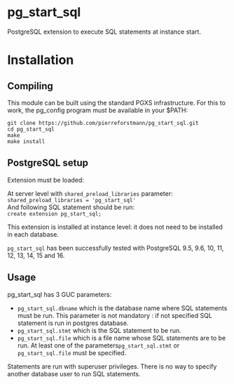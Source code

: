 # pg_start_sql
PostgreSQL extension to execute SQL statements at instance start.


# Installation
## Compiling

This module can be built using the standard PGXS infrastructure. For this to work, the pg_config program must be available in your $PATH:
  
`git clone https://github.com/pierreforstmann/pg_start_sql.git` <br>
`cd pg_start_sql` <br>
`make` <br>
`make install` <br>

## PostgreSQL setup

Extension must be loaded:

At server level with `shared_preload_libraries` parameter: <br> 
`shared_preload_libraries = 'pg_start_sql'` <br>
And following SQL statement should be run: <br>
`create extension pg_start_sql;`

This extension is installed at instance level: it does not need to be installed in each database. <br>

`pg_start_sql`  has been successfully tested with PostgreSQL 9.5, 9.6, 10, 11, 12, 13, 14, 15 and 16. <br>

## Usage
pg_start_sql has 3 GUC parameters:
* `pg_start_sql.dbname` which is the database name where SQL statements must be run. This parameter is not mandatory : if not specified SQL statement is run in postgres database.
* `pg_start_sql.stmt` which is the SQL statement to be run.
* `pg_start_sql.file` which is a file name whose SQL statements are to be run.
At least one of the parameters`pg_start_sql.stmt` or `pg_start_sql.file` must be specified.

Statements are run with superuser privileges. There is no way to specify another database user to run SQL statements.


